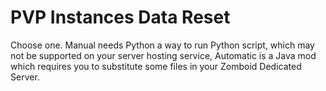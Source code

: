 # PVP Instances Data Reset
Choose one. Manual needs Python a way to run Python script, which may not be supported on your server hosting service, Automatic is a Java mod which requires you to substitute some files in your Zomboid Dedicated Server.